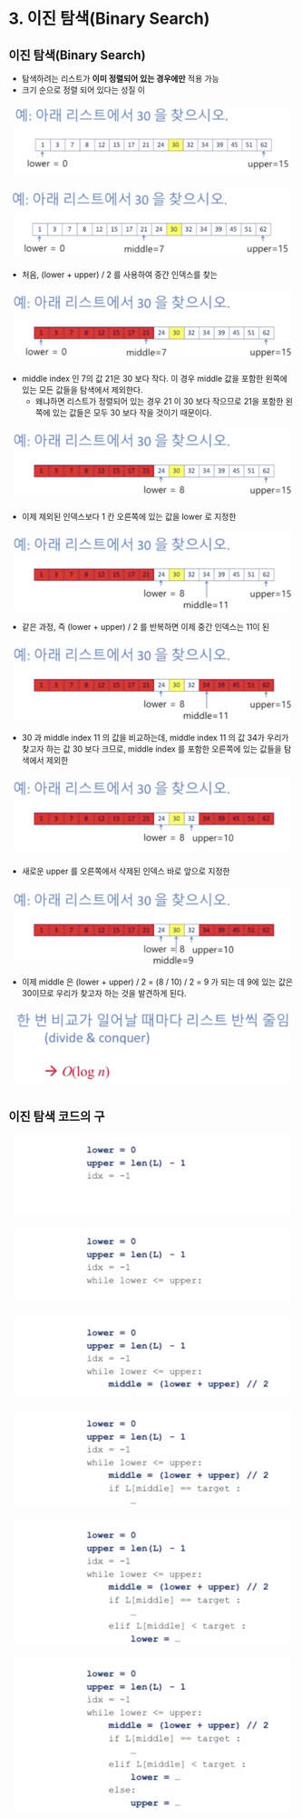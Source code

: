 # 3. 이진 탐색\(Binary Search\)

## 이진 탐색\(Binary Search\)

* 탐색하려는 리스트가 **이미 정렬되어 있는 경우에만** 적용 가능
* 크기 순으로 정렬 되어 있다는 성질 이

![](.gitbook/assets/2019-12-29-6.04.22.png)

![1. &#xC18C;&#xC218;&#xC810; &#xC774;&#xD558;&#xB97C; &#xBC84;&#xB9B0; \(lower + upper\) / 2](.gitbook/assets/2019-12-29-6.05.56.png)

* 처음, \(lower + upper\) / 2 를 사용하여 중간 인덱스를 찾는

![](.gitbook/assets/2019-12-29-6.08.50.png)

* middle index 인 7의 값 21은 30 보다 작다. 이 경우 middle 값을 포함한 왼쪽에 있는 모든 값들을 탐색에서 제외한다. 
  * 왜냐하면 리스트가 정렬되어 있는 경우 21 이 30 보다 작으므로 21을 포함한 왼쪽에 있는 값들은 모두 30 보다 작을 것이기 때문이다.

![](.gitbook/assets/2019-12-29-6.09.47.png)

* 이제 제외된 인덱스보다 1 칸 오른쪽에 있는 값을 lower 로 지정한

![](.gitbook/assets/2019-12-29-6.10.28.png)

* 같은 과정, 즉 \(lower + upper\) / 2 를 반복하면 이제 중간 인덱스는 11이 된

![](.gitbook/assets/2019-12-29-6.11.08.png)

* 30 과 middle index 11 의 값을 비교하는데, middle index 11 의 값 34가 우리가 찾고자 하는 값 30 보다 크므로, middle index 를 포함한 오른쪽에 있는 값들을 탐색에서 제외한

![](.gitbook/assets/2019-12-29-6.12.11.png)

* 새로운 upper 를 오른쪽에서 삭제된 인덱스 바로 앞으로 지정한

![](.gitbook/assets/2019-12-29-6.12.58.png)

* 이제 middle 은 \(lower + upper\) / 2 = \(8 / 10\) / 2 = 9 가 되는 데 9에 있는 값은 30이므로 우리가 찾고자 하는 것을 발견하게 된다.

![](.gitbook/assets/2019-12-29-6.14.02.png)

## 이진 탐색 코드의 구

![idx &#xB294; &#xC6B0;&#xB9AC;&#xAC00; &#xCC3E;&#xACE0;&#xC790; &#xD558;&#xB294; &#xAC12;&#xC758; &#xC778;&#xB371;&#xC2A4; &#xBC88;&#xD638;: &#xCC98;&#xC74C;&#xC740; -1&#xB85C; &#xCD08;&#xAE30;&#xD654;](.gitbook/assets/2019-12-29-6.15.23.png)

![](.gitbook/assets/2019-12-29-6.15.50.png)

![middle index &#xB294; &#xC18C;&#xC22B;&#xC810;&#xC744; &#xBC84;&#xB9B0; index &#xBC88;&#xD638;](.gitbook/assets/2019-12-29-6.16.03.png)

![](.gitbook/assets/2019-12-29-6.17.02.png)

![](.gitbook/assets/2019-12-29-6.17.16.png)

![](.gitbook/assets/2019-12-29-6.17.29.png)



